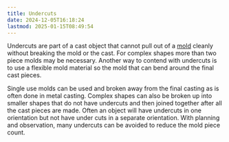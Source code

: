 ```yaml
---
title: Undercuts
date: 2024-12-05T16:18:24
lastmod: 2025-01-15T08:49:54
---
```


Undercuts are part of a cast object that cannot pull out of a [mold](./molds.md) cleanly without breaking the mold or the cast. For complex shapes more than two piece molds may be necessary. Another way to contend with undercuts is to use a flexible mold material so the mold that can bend around the final cast pieces.

Single use molds can be used and broken away from the final casting as is often done in metal casting. Complex shapes can also be broken up into smaller shapes that do not have undercuts and then joined together after all the cast pieces are made. Often an object will have undercuts in one orientation but not have under cuts in a separate orientation. With planning and observation, many undercuts can be avoided to reduce the mold piece count.
